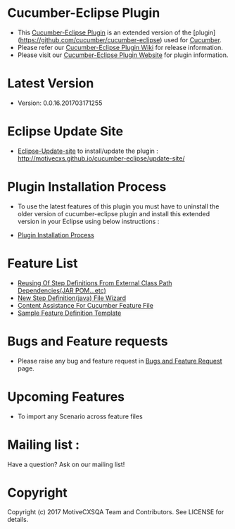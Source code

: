 # Cucumber-Eclipse Plugin
- This [Cucumber-Eclipse Plugin](http://motivecxs.github.io/cucumber-eclipse/) is an extended version of the [plugin] (https://github.com/cucumber/cucumber-eclipse) used for [Cucumber](http://cukes.info).
- Please refer our [Cucumber-Eclipse Plugin Wiki](https://github.com/motivecxs/cucumber-eclipse/wiki) for release information.
- Please visit our [Cucumber-Eclipse Plugin Website](http://motivecxs.github.io/cucumber-eclipse/) for plugin information.

Latest Version 
====================================
- Version: 0.0.16.201703171255 

Eclipse Update Site 
====================================
- [Eclipse-Update-site](http://motivecxs.github.io/cucumber-eclipse/update-site/) to install/update the plugin : http://motivecxs.github.io/cucumber-eclipse/update-site/

Plugin Installation Process
====================================
- To use the latest features of this plugin you must have to uninstall the older version of cucumber-eclipse plugin and install this extended version in your Eclipse using below instructions :
* [Plugin Installation Process](https://github.com/motivecxs/cucumber-eclipse/wiki/Installation-Process)

Feature List
====================================
* [Reusing Of Step Definitions From External Class Path Dependencies(JAR POM...etc)](https://github.com/motivecxs/cucumber-eclipse/wiki/Reusing-Of-Step-Definitions-From-External-Class-Path-Dependencies(JAR-POM...etc))
* [New Step Definition(java) File Wizard](https://github.com/motivecxs/cucumber-eclipse/wiki/New-Step-Definition(java)-File-Wizard)
* [Content Assistance For Cucumber Feature File](https://github.com/motivecxs/cucumber-eclipse/wiki/Content-Assistance-For-Cucumber-Feature-File)
* [Sample Feature Definition Template](https://github.com/motivecxs/cucumber-eclipse/wiki/Sample-Feature-Definition-Template)

Bugs and Feature requests
====================================
- Please raise any bug and feature request in [Bugs and Feature Request](https://github.com/motivecxs/cucumber-eclipse/wiki/Bugs-and-Feature-Request) page.

Upcoming Features
====================================
- To import any Scenario across feature files 

Mailing list :
====================================
Have a question? Ask on our mailing list!


Copyright
====================================
Copyright (c) 2017 MotiveCXSQA Team and Contributors. See LICENSE for details.
